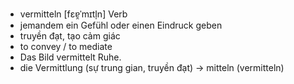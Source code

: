 
- vermitteln	[fɛɐ̯ˈmɪtl̩n]	Verb  
- jemandem ein Gefühl oder einen Eindruck geben
- truyền đạt, tạo cảm giác
- to convey / to mediate
- Das Bild vermittelt Ruhe.
- die Vermittlung (sự trung gian, truyền đạt)	→ mitteln (vermitteln)